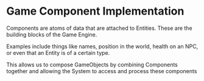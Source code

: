 # Game Component Implementation

Components are atoms of data that are attached to Entities. These are the building blocks of the Game Engine.

Examples include things like names, position in the world, health on an NPC, or even that an Entity is of a certain type.

This allows us to compose GameObjects by combining Components together and allowing the System to access and process these components